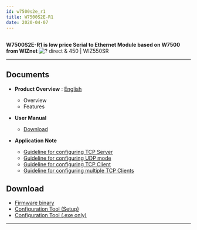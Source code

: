 ```yaml
---
id: w7500s2e_r1
title: W7500S2E-R1
date: 2020-04-07
---
```


## 

**W7500S2E-R1 is low price Serial to Ethernet Module based on W7500 from WIZnet** ![? direct & 450 | WIZ550SR](/img/products/w5500s2e-z1/500k_w7500s2e_r1.jpg)

-----

## Documents

- **Product Overview** :
  [English](./Overview-EN.md)
    - Overview
    - Features

- **User Manual**
  - <a href="/img/products/w5500s2e-z1/w7500s2e-user-manual-v13.pdf" target="_blank">Download</a>

- **Application Note**
    - <a href="/img/products/w5500s2e-z1/guideline_for_configure_the_s2e_as_tcp_server_by_mcu_v1.1.zip" target="_blank">Guideline for configuring TCP Server</a>
    - <a href="/img/products/w5500s2e-z1/guideline_for_configuring_the_s2e_into_udp_mode_by_mcu_v1.1.zip" target="_blank">Guideline for configuring UDP mode</a>
    - <a href="/img/products/w5500s2e-z1/guideline_for_configure_the_s2e_as_tcp_client_by_mcu_v1.1.zip" target="_blank">Guideline for configuring TCP Client</a>
    - <a href="/img/products/w5500s2e-z1/guideline_for_configuring_the_s2e_as_multiple_tcp_clients_by_mcu_v1.0_.pdf" target="_blank">Guideline for configuring multiple TCP Clients</a>

## Download
  
  - <a href="/img/products/w5500s2e-z1/w7500s2e-app-r1-v2.9.zip" target="_blank">Firmware binary</a>
  - <a href="/img/products/w5500s2e-z1/wizs2e_configtool_v1.0.1.3_setup.zip" target="_blank">Configuration Tool (Setup)</a>
  - <a href="/img/products/w5500s2e-z1/wizs2e_configtool_v1.0.1.3.zip" target="_blank">Configuration Tool (.exe only)</a>

-----